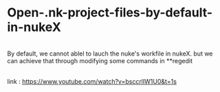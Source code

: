 # Open-.nk-project-files-by-default-in-nukeX
<br>
By default, we cannot ablel to lauch the nuke's workfile in nukeX.
but we can achieve that through modifying some commands in **regedit

<br>
<br>

link : https://www.youtube.com/watch?v=bsccrlIW1U0&t=1s
